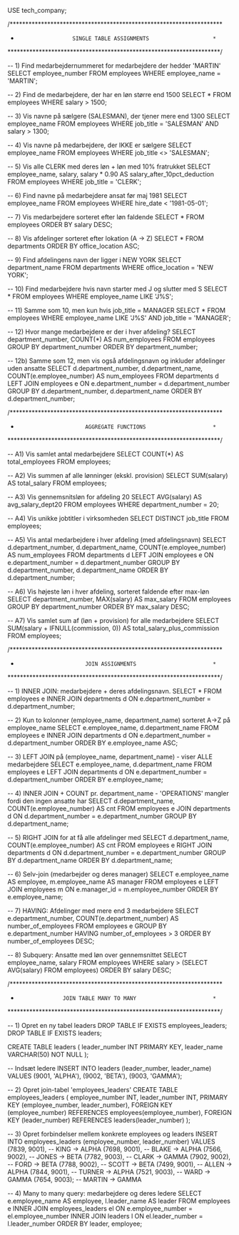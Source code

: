 USE tech_company;


/********************************************************************
 *                      SINGLE TABLE ASSIGNMENTS                    *
 ********************************************************************/

-- 1) Find medarbejdernummeret for medarbejdere der hedder 'MARTIN'
SELECT employee_number
FROM employees
WHERE employee_name = 'MARTIN';

-- 2) Find de medarbejdere, der har en løn større end 1500
SELECT *
FROM employees
WHERE salary > 1500;

-- 3) Vis navne på sælgere (SALESMAN), der tjener mere end 1300
SELECT employee_name
FROM employees
WHERE job_title = 'SALESMAN'
  AND salary > 1300;

-- 4) Vis navne på medarbejdere, der IKKE er sælgere
SELECT employee_name
FROM employees
WHERE job_title <> 'SALESMAN';

-- 5) Vis alle CLERK med deres løn + løn med 10% fratrukket
SELECT employee_name,
       salary,
       salary * 0.90 AS salary_after_10pct_deduction
FROM employees
WHERE job_title = 'CLERK';

-- 6) Find navne på medarbejdere ansat før maj 1981
SELECT employee_name
FROM employees
WHERE hire_date < '1981-05-01';

-- 7) Vis medarbejdere sorteret efter løn faldende
SELECT *
FROM employees
ORDER BY salary DESC;

-- 8) Vis afdelinger sorteret efter lokation (A → Z)
SELECT *
FROM departments
ORDER BY office_location ASC;

-- 9) Find afdelingens navn der ligger i NEW YORK
SELECT department_name
FROM departments
WHERE office_location = 'NEW YORK';

-- 10) Find medarbejdere hvis navn starter med J og slutter med S
SELECT *
FROM employees
WHERE employee_name LIKE 'J%S';

-- 11) Samme som 10, men kun hvis job_title = MANAGER
SELECT *
FROM employees
WHERE employee_name LIKE 'J%S'
AND job_title = 'MANAGER';

-- 12) Hvor mange medarbejdere er der i hver afdeling?
SELECT department_number,
COUNT(*) AS num_employees
FROM employees
GROUP BY department_number
ORDER BY department_number;

-- 12b) Samme som 12, men vis også afdelingsnavn og inkluder afdelinger uden ansatte
SELECT d.department_number,
d.department_name,
COUNT(e.employee_number) AS num_employees
FROM departments d
LEFT JOIN employees e
ON e.department_number = d.department_number
GROUP BY d.department_number, d.department_name
ORDER BY d.department_number;


/********************************************************************
 *                          AGGREGATE FUNCTIONS                     *
 ********************************************************************/

-- A1) Vis samlet antal medarbejdere
SELECT COUNT(*) AS total_employees
FROM employees;

-- A2) Vis summen af alle lønninger (ekskl. provision)
SELECT SUM(salary) AS total_salary
FROM employees;

-- A3) Vis gennemsnitsløn for afdeling 20
SELECT AVG(salary) AS avg_salary_dept20
FROM employees
WHERE department_number = 20;

-- A4) Vis unikke jobtitler i virksomheden
SELECT DISTINCT job_title
FROM employees;

-- A5) Vis antal medarbejdere i hver afdeling (med afdelingsnavn)
SELECT d.department_number,
d.department_name,
COUNT(e.employee_number) AS num_employees
FROM departments d
LEFT JOIN employees e
ON e.department_number = d.department_number
GROUP BY d.department_number, d.department_name
ORDER BY d.department_number;

-- A6) Vis højeste løn i hver afdeling, sorteret faldende efter max-løn
SELECT department_number,
       MAX(salary) AS max_salary
FROM employees
GROUP BY department_number
ORDER BY max_salary DESC;

-- A7) Vis samlet sum af (løn + provision) for alle medarbejdere
SELECT SUM(salary + IFNULL(commission, 0)) AS total_salary_plus_commission
FROM employees;


/********************************************************************
 *                          JOIN ASSIGNMENTS                        *
 ********************************************************************/

-- 1) INNER JOIN: medarbejdere + deres afdelingsnavn.
SELECT *
FROM employees e
INNER JOIN departments d
ON e.department_number = d.department_number;

-- 2) Kun to kolonner (employee_name, department_name) sorteret A→Z på employee_name
SELECT e.employee_name, d.department_name
FROM employees e
INNER JOIN departments d
ON e.department_number = d.department_number
ORDER BY e.employee_name ASC;

-- 3) LEFT JOIN på (employee_name, department_name) - viser ALLE medarbejdere
SELECT e.employee_name, d.department_name
FROM employees e
LEFT JOIN departments d
ON e.department_number = d.department_number
ORDER BY e.employee_name;

-- 4) INNER JOIN + COUNT pr. department_name - 'OPERATIONS' mangler fordi den ingen ansatte har
SELECT d.department_name, COUNT(e.employee_number) AS cnt
FROM employees e
JOIN departments d
ON d.department_number = e.department_number
GROUP BY d.department_name;

-- 5) RIGHT JOIN for at få alle afdelinger med
SELECT d.department_name, COUNT(e.employee_number) AS cnt
FROM employees e
RIGHT JOIN departments d
ON d.department_number = e.department_number
GROUP BY d.department_name
ORDER BY d.department_name;

-- 6) Selv-join (medarbejder og deres manager)
SELECT e.employee_name AS employee,
       m.employee_name AS manager
FROM employees e
LEFT JOIN employees m
ON e.manager_id = m.employee_number
ORDER BY e.employee_name;

-- 7) HAVING: Afdelinger med mere end 3 medarbejdere
SELECT e.department_number,
       COUNT(e.department_number) AS number_of_employees
FROM employees e
GROUP BY e.department_number
HAVING number_of_employees > 3
ORDER BY number_of_employees DESC;

-- 8) Subquery: Ansatte med løn over gennemsnittet
SELECT employee_name, salary
FROM employees
WHERE salary > (SELECT AVG(salary) FROM employees)
ORDER BY salary DESC;


/********************************************************************
 *                   JOIN TABLE MANY TO MANY                        *
 ********************************************************************/

-- 1) Opret en ny tabel leaders
DROP TABLE IF EXISTS employees_leaders;
DROP TABLE IF EXISTS leaders;

CREATE TABLE leaders (
leader_number INT PRIMARY KEY,
leader_name   VARCHAR(50) NOT NULL
);

-- Indsæt ledere
INSERT INTO leaders (leader_number, leader_name) VALUES
(9001, 'ALPHA'),
(9002, 'BETA'),
(9003, 'GAMMA');

-- 2) Opret join-tabel 'employees_leaders'
CREATE TABLE employees_leaders (
employee_number INT,
leader_number   INT,
PRIMARY KEY (employee_number, leader_number),
FOREIGN KEY (employee_number) REFERENCES employees(employee_number),
FOREIGN KEY (leader_number)   REFERENCES leaders(leader_number)
);

-- 3) Opret forbindelser mellem konkrete employees og leaders
INSERT INTO employees_leaders (employee_number, leader_number) VALUES
(7839, 9001),  -- KING -> ALPHA
(7698, 9001),  -- BLAKE -> ALPHA
(7566, 9002),  -- JONES -> BETA
(7782, 9003),  -- CLARK -> GAMMA
(7902, 9002),  -- FORD  -> BETA
(7788, 9002),  -- SCOTT -> BETA
(7499, 9001),  -- ALLEN -> ALPHA
(7844, 9001),  -- TURNER -> ALPHA
(7521, 9003),  -- WARD  -> GAMMA
(7654, 9003);  -- MARTIN -> GAMMA

-- 4) Many to many query: medarbejdere og deres ledere
SELECT e.employee_name  AS employee,
       l.leader_name    AS leader
FROM employees e
INNER JOIN employees_leaders el
ON e.employee_number = el.employee_number
INNER JOIN leaders l
ON el.leader_number = l.leader_number
ORDER BY leader, employee;
